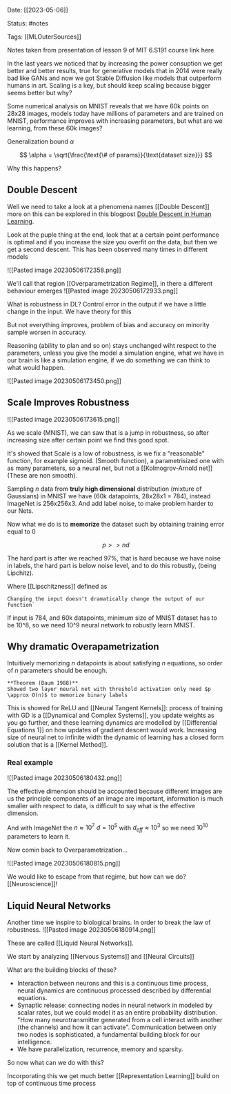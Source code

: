 Date: [[2023-05-06]]

Status: #notes

Tags: [[MLOuterSources]]

Notes taken from presentation of lesson 9 of MIT 6.S191 course link here 

In the last years we noticed that by increasing the power consuption we get better and better results, true for generative models that in 2014 were really bad like GANs and now we got Stable Diffusion like models that outperform humans in art. Scaling is a key, but should keep scaling because bigger seems better but why?

Some numerical analysis on MNIST reveals that we have 60k points on 28x28 images, models today have millions of parameters and are trained on MNIST, performance improves with increasing parameters, but what are we learning, from these 60k images?

Generalization bound $\alpha$

$$
\alpha = \sqrt{\frac{\text{\# of params}}{\text{dataset size}}}
$$

Why this happens?

## Double Descent

Well we need to take a look at a phenomena names [[Double Descent]] more on this can be explored in this 
blogpost [Double Descent in Human Learning](https://chris-said.io/2023/04/21/double-descent-in-human-learning/).

Look at the puple thing at the end, look that at a certain point performance is optimal and if you increase the size you overfit on the data, but then we get a second descent. This has been observed many times in different models

![[Pasted image 20230506172358.png]]

We'll call that region [[Overparametrization Regime]], in there a different behaviour emerges
![[Pasted image 20230506172933.png]]

What is robustness in DL? Control error in the output if we have a little change in the input. We have theory for this

But not everything improves, problem of bias and accuracy on minority sample worsen in accuracy.

Reasoning (ability to plan and so on) stays unchanged wiht respect to the parameters, unless you give the model a simulation engine, what we have in our brain is like a simulation engine, if we do something we can think to what would happen.

![[Pasted image 20230506173450.png]]

## Scale Improves Robustness

![[Pasted image 20230506173615.png]]

As we scale (MNIST), we can saw that is a jump in robustness, so after increasing size after certain point we find this good spot.

It's showed that Scale is a low of robustness, is we fix a "reasonable" function, for example sigmoid. (Smooth function), a parametrisized one with as many parameters, so a neural net, but not a [[Kolmogrov-Arnold net]] (These are non smooth).

Sampling $n$ data from **truly high dimensional** distribution (mixture of Gaussians) in MNIST we have (60k datapoints, 28x28x1 = 784), instead ImageNet is 256x256x3. And add label noise, to make problem harder to our Nets. 

Now what we do is to **memorize** the dataset such by obtaining training error equal to $0$

$$p \gt\gt nd$$

The hard part is after we reached 97%, that is hard because we have noise in labels, the hard part is below noise level, and to do this robustly, (being Lipchitz).

Where [[Lipschitzness]] defined as 

```ad-hint
Changing the input doesn't dramatically change the output of our function`
```

If input is 784, and 60k datapoints, minimum size of MNIST dataset has to be 10^8, so we need 10^9 neural network to robustly learn MNIST.

## Why dramatic Overapametrization

Intuitively memorizing $n$ datapoints is about satisfying $n$ equations, so order of $n$ parameters should be enough.

```ad-important
**Theorem (Baum 1988)**
Showed two layer neural net with threshold activation only need $p \approx O(n)$ to memorize binary labels
```

This is showed for ReLU and [[Neural Tangent Kernels]]: process of training with GD is a [[Dynamical and Complex Systems]], you update weights as you go further, and these learning dynamics are modelled by [[Differential Equations 1]] on how updates of gradient descent would work. Increasing size of neural net to infinite width the dynamic of learning has a closed form solution that is a [[Kernel Method]].

### Real example
![[Pasted image 20230506180432.png]]

The effective dimension should be accounted because different images are us the principle components of an image are important, information is much smaller with respect to data, is difficult to say what is the effective dimension.

And with ImageNet the $n \approx 10^7$ $d=10^5$ with $d_{eff} \approx 10^3$ so we need $10^{10}$ parameters to learn it.

Now comin back to Overparametrization...

![[Pasted image 20230506180815.png]]

We would like to escape from that regime, but how can we do? [[Neuroscience]]!

## Liquid Neural Networks

Another time we inspire to biological brains. In order to break the law of robustness.
![[Pasted image 20230506180914.png]]

These are called [[Liquid Neural Networks]].

We start by analyzing [[Nervous Systems]] and [[Neural Circuits]]

What are the building blocks of these? 

- Interaction between neurons and this is a continuous time process, neural dynamics are continuous processed described by differential equations.
- Synaptic release: connecting nodes in neural network in modeled by scalar rates, but we could model it as an entire probability distribution. "How many neurotransmitter generated from a cell interact with another (the channels) and how it can activate". Communication between only two nodes is sophisticated, a fundamental building block for our intelligence.
- We have parallelization, recurrence, memory and sparsity.

So now what can we do with this? 

Incorporating this we get much better [[Representation Learning]] build on top of continuous time process

